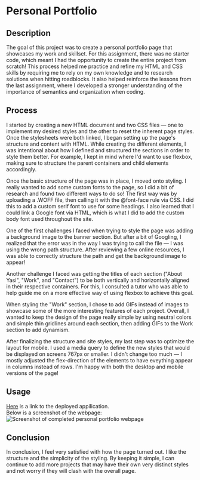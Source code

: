 # Personal Portfolio
## Description
The goal of this project was to create a personal portfolio page that showcases my work and skillset. For this assignment, there was no starter code, which meant I had the opportunity to create the entire project from scratch! This process helped me practice and refine my HTML and CSS skills by requiring me to rely on my own knowledge and to research solutions when hitting roadblocks. It also helped reinforce the lessons from the last assignment, where I developed a stronger understanding of the importance of semantics and organization when coding.

## Process
I started by creating a new HTML document and two CSS files — one to implement my desired styles and the other to reset the inherent page styles. Once the stylesheets were both linked, I began setting up the page's structure and content with HTML. While creating the different elements, I was intentional about how I defined and structured the sections in order to style them better. For example, I kept in mind where I'd want to use flexbox, making sure to structure the parent containers and child elements accordingly. 

Once the basic structure of the page was in place, I moved onto styling. I really wanted to add some custom fonts to the page, so I did a bit of research and found two different ways to do so! The first way was by uploading a .WOFF file, then calling it with the @font-face rule via CSS. I did this to add a custom serif font to use for some headings. I also learned that I could link a Google font via HTML, which is what I did to add the custom body font used throughout the site. 

One of the first challenges I faced when trying to style the page was adding a background image to the banner section. But after a bit of Googling, I realized that the error was in the way I was trying to call the file — I was using the wrong path structure. After reviewing a few online resources, I was able to correctly structure the path and get the background image to appear! 

Another challenge I faced was getting the titles of each section ("About Yasi", "Work", and "Contact") to be both vertically and horizontally aligned in their respective containers. For this, I consulted a tutor who was able to help guide me on a more effective way of using flexbox to achieve this goal. 

When styling the "Work" section, I chose to add GIFs instead of images to showcase some of the more interesting features of each project. Overall, I wanted to keep the design of the page really simple by using neutral colors and simple thin gridlines around each section, then adding GIFs to the Work section to add dynamism. 

After finalizing the structure and site styles, my last step was to optimize the layout for mobile. I used a media query to define the new styles that would be displayed on screens 767px or smaller. I didn't change too much  — I mostly adjusted the flex-direction of the elements to have eveything appear in columns instead of rows. I'm happy with both the desktop and mobile versions of the page!

## Usage
[Here](https://go-yasi.github.io/yasis-portfolio/) is a link to the deployed appilication.  
Below is a screenshot of the webpage: 
    ![Screenshot of completed personal portfolio webpage](assets/images/screenshot.png)


## Conclusion
In conclusion, I feel very satisfied with how the page turned out. I like the structure and the simplicity of the styling. By keeping it simple, I can continue to add more projects that may have their own very distinct styles and not worry if they will clash with the overall page. 